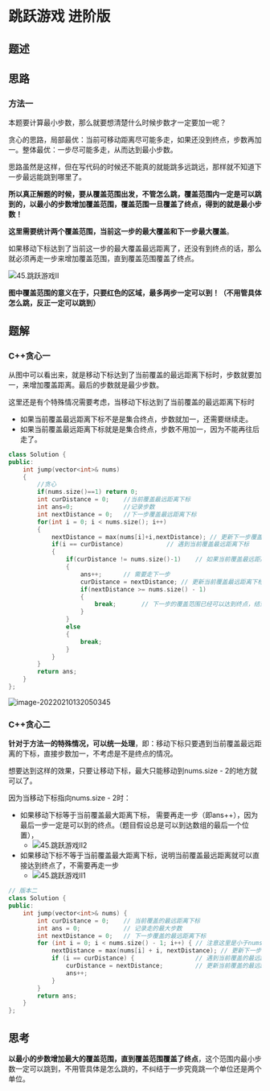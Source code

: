 # 跳跃游戏 进阶版

## 题述

## 思路

### 方法一

本题要计算最小步数，那么就要想清楚什么时候步数才一定要加一呢？

贪心的思路，局部最优：当前可移动距离尽可能多走，如果还没到终点，步数再加一。整体最优：一步尽可能多走，从而达到最小步数。

思路虽然是这样，但在写代码的时候还不能真的就能跳多远跳远，那样就不知道下一步最远能跳到哪里了。

**所以真正解题的时候，要从覆盖范围出发，不管怎么跳，覆盖范围内一定是可以跳到的，以最小的步数增加覆盖范围，覆盖范围一旦覆盖了终点，得到的就是最小步数！**

**这里需要统计两个覆盖范围，当前这一步的最大覆盖和下一步最大覆盖**。

如果移动下标达到了当前这一步的最大覆盖最远距离了，还没有到终点的话，那么就必须再走一步来增加覆盖范围，直到覆盖范围覆盖了终点。

![45.跳跃游戏II](https://img-blog.csdnimg.cn/20201201232309103.png)

**图中覆盖范围的意义在于，只要红色的区域，最多两步一定可以到！（不用管具体怎么跳，反正一定可以跳到）**

## 题解

### C++贪心一

从图中可以看出来，就是移动下标达到了当前覆盖的最远距离下标时，步数就要加一，来增加覆盖距离。最后的步数就是最少步数。

这里还是有个特殊情况需要考虑，当移动下标达到了当前覆盖的最远距离下标时

- 如果当前覆盖最远距离下标不是是集合终点，步数就加一，还需要继续走。
- 如果当前覆盖最远距离下标就是是集合终点，步数不用加一，因为不能再往后走了。

```C++
class Solution {
public:
    int jump(vector<int>& nums) 
    {
        //贪心
        if(nums.size()==1) return 0;
        int curDistance = 0;    //当前覆盖最远距离下标
        int ans=0;              //记录步数
        int nextDistance = 0;   //下一步覆盖最远距离下标
        for(int i = 0; i < nums.size(); i++)
        {
            nextDistance = max(nums[i]+i,nextDistance); // 更新下一步覆盖最远距离下标
            if(i == curDistance)            // 遇到当前覆盖最远距离下标
            {
                if(curDistance != nums.size()-1)    // 如果当前覆盖最远距离下标不是终点
                {
                    ans++;      // 需要走下一步
                    curDistance = nextDistance; // 更新当前覆盖最远距离下标（相当于加油了）
                    if(nextDistance >= nums.size() - 1) 
                    {
                        break;       // 下一步的覆盖范围已经可以达到终点，结束循环
                    }
                }
                else
                {
                    break;
                }
            }
        }
        return ans;
    }
};
```

![image-20220210132050345](https://happygoing.oss-cn-beijing.aliyuncs.com/img/image-20220210132050345.png)

### C++贪心二

**针对于方法一的特殊情况，可以统一处理**，即：移动下标只要遇到当前覆盖最远距离的下标，直接步数加一，不考虑是不是终点的情况。

想要达到这样的效果，只要让移动下标，最大只能移动到nums.size - 2的地方就可以了。

因为当移动下标指向nums.size - 2时：

- 如果移动下标等于当前覆盖最大距离下标， 需要再走一步（即ans++），因为最后一步一定是可以到的终点。（题目假设总是可以到达数组的最后一个位置），
  - ![45.跳跃游戏II2](https://img-blog.csdnimg.cn/20201201232445286.png)
- 如果移动下标不等于当前覆盖最大距离下标，说明当前覆盖最远距离就可以直接达到终点了，不需要再走一步
  - ![45.跳跃游戏II1](https://img-blog.csdnimg.cn/20201201232338693.png)

```C++
// 版本二
class Solution {
public:
    int jump(vector<int>& nums) {
        int curDistance = 0;    // 当前覆盖的最远距离下标
        int ans = 0;            // 记录走的最大步数
        int nextDistance = 0;   // 下一步覆盖的最远距离下标
        for (int i = 0; i < nums.size() - 1; i++) { // 注意这里是小于nums.size() - 1，这是关键所在
            nextDistance = max(nums[i] + i, nextDistance); // 更新下一步覆盖的最远距离下标
            if (i == curDistance) {                 // 遇到当前覆盖的最远距离下标
                curDistance = nextDistance;         // 更新当前覆盖的最远距离下标
                ans++;
            }
        }
        return ans;
    }
};

```



## 思考

**以最小的步数增加最大的覆盖范围，直到覆盖范围覆盖了终点**，这个范围内最小步数一定可以跳到，不用管具体是怎么跳的，不纠结于一步究竟跳一个单位还是两个单位。